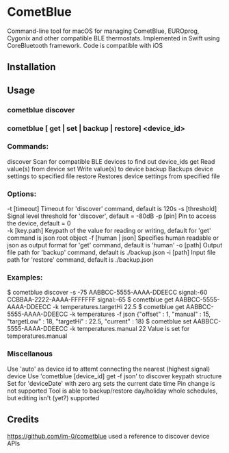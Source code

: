 #  CometBlue

Command-line tool for macOS for managing CometBlue, EUROprog, Cygonix and other compatible BLE thermostats. Implemented in Swift using CoreBluetooth framework. Code is compatible with iOS

## Installation
<will appear on homebrew>

## Usage
### cometblue discover <options>
### cometblue [ get | set | backup | restore] <device_id> <options>
### Commands:
discover			Scan for compatible BLE devices to find out device_ids
get				Read value(s) from device
set				Write value(s) to device
backup			Backups device settings to specified file
restore			Restores device settings from specified file
### Options:
-t [timeout]		Timeout for 'discover' command, default is 120s
-s [threshold]		Signal level threshold for 'discover', default = -80dB
-p [pin]			Pin to access the device, default = 0	
-k [key.path]		Keypath of the value for reading or writing, default for 'get' command is json root object
-f [human | json] 	Specifies human readable or json as output format for 'get' command, default is 'human'
-o [path]			Output file path for 'backup' command, default is ./backup.json
-i [path]			Input file path for 'restore' command, default is ./backup.json

### Examples:
$ cometblue discover -s -75
AABBCC-5555-AAAA-DDEECC signal:-60
CCBBAA-2222-AAAA-FFFFFFF signal:-65
$ cometblue get AABBCC-5555-AAAA-DDEECC -k temperatures.targetHi
22.5
$ cometblue get AABBCC-5555-AAAA-DDEECC -k temperatures -f json
{"offset" : 1, "manual" : 15, "targetLow" : 18, "targetHi" : 22.5, "current" : 18}
$ cometblue set AABBCC-5555-AAAA-DDEECC -k temperatures.manual 22
Value is set for temperatures.manual

### Miscellanous
Use 'auto' as device id to attemt connecting the nearest (highest signal) device
Use 'cometblue [device_id] get -f json' to discover keypath structure
Set for 'deviceDate' with zero arg sets the current date time
Pin change is not supported
Tool is able to backup/restore day/holiday whole schedules, but editing isn't (yet?) supported 

## Credits
https://github.com/im-0/cometblue used a reference to discover device APIs

